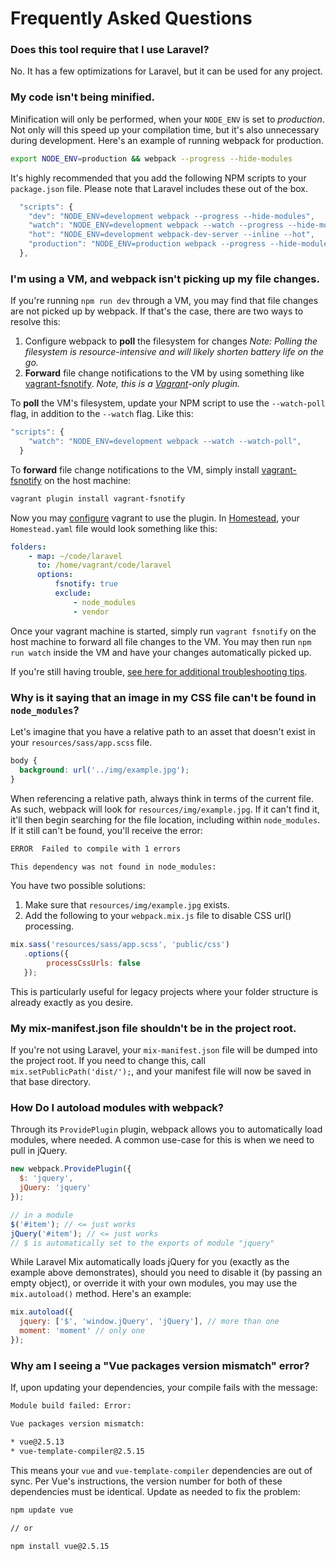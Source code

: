 # Frequently Asked Questions

### Does this tool require that I use Laravel?

No. It has a few optimizations for Laravel, but it can be used for any project.

### My code isn't being minified.

Minification will only be performed, when your `NODE_ENV` is set to _production_. Not only will this speed up your compilation time, but it's also unnecessary during development. Here's an example of running webpack for production.

```bash
export NODE_ENV=production && webpack --progress --hide-modules
```

It's highly recommended that you add the following NPM scripts to your `package.json` file. Please note that Laravel includes these out of the box.

```js
  "scripts": {
    "dev": "NODE_ENV=development webpack --progress --hide-modules",
    "watch": "NODE_ENV=development webpack --watch --progress --hide-modules",
    "hot": "NODE_ENV=development webpack-dev-server --inline --hot",
    "production": "NODE_ENV=production webpack --progress --hide-modules"
  },
```

### I'm using a VM, and webpack isn't picking up my file changes.

If you're running `npm run dev` through a VM, you may find that file changes are not picked up by webpack. If that's the case, there are two ways to resolve this:

1. Configure webpack to **poll** the filesystem for changes _Note: Polling the filesystem is resource-intensive and will likely shorten battery life on the go._
2. **Forward** file change notifications to the VM by using something like [vagrant-fsnotify](https://github.com/adrienkohlbecker/vagrant-fsnotify). _Note, this is a [Vagrant](https://www.vagrantup.com)-only plugin._

To **poll** the VM's filesystem, update your NPM script to use the `--watch-poll` flag, in addition to the `--watch` flag. Like this:

```js
"scripts": {
    "watch": "NODE_ENV=development webpack --watch --watch-poll",
  }
```

To **forward** file change notifications to the VM, simply install [vagrant-fsnotify](https://github.com/adrienkohlbecker/vagrant-fsnotify) on the host machine:

```bash
vagrant plugin install vagrant-fsnotify
```

Now you may [configure](https://github.com/adrienkohlbecker/vagrant-fsnotify#basic-setup) vagrant to use the plugin. In [Homestead](https://laravel.com/docs/5.4/homestead), your `Homestead.yaml` file would look something like this:

```yaml
folders:
    - map: ~/code/laravel
      to: /home/vagrant/code/laravel
      options:
          fsnotify: true
          exclude:
              - node_modules
              - vendor
```

Once your vagrant machine is started, simply run `vagrant fsnotify` on the host machine to forward all file changes to the VM. You may then run `npm run watch` inside the VM and have your changes automatically picked up.

If you're still having trouble, [see here for additional troubleshooting tips](https://webpack.github.io/docs/troubleshooting.html#webpack-doesn-t-recompile-on-change-while-watching).

### Why is it saying that an image in my CSS file can't be found in `node_modules`?

Let's imagine that you have a relative path to an asset that doesn't exist in your `resources/sass/app.scss` file.

```css
body {
  background: url('../img/example.jpg');
}
```

When referencing a relative path, always think in terms of the current file. As such, webpack will look for `resources/img/example.jpg`. If it can't find it, it'll then begin searching for the file location, including within `node_modules`. If it still can't be found, you'll receive the error:

```bash
ERROR  Failed to compile with 1 errors

This dependency was not found in node_modules:
```

You have two possible solutions:

1. Make sure that `resources/img/example.jpg` exists.
2. Add the following to your `webpack.mix.js` file to disable CSS url() processing.

```js
mix.sass('resources/sass/app.scss', 'public/css')
   .options({
        processCssUrls: false
   });
```

This is particularly useful for legacy projects where your folder structure is already exactly as you desire.

### My mix-manifest.json file shouldn't be in the project root.

If you're not using Laravel, your `mix-manifest.json` file will be dumped into the project root. If you need to change this, call `mix.setPublicPath('dist/');`, and your manifest file will now be saved in that base directory.

### How Do I autoload modules with webpack?

Through its `ProvidePlugin` plugin, webpack allows you to automatically load modules, where needed. A common use-case for this is when we need to pull in jQuery.

```js
new webpack.ProvidePlugin({
  $: 'jquery',
  jQuery: 'jquery'
});

// in a module
$('#item'); // <= just works
jQuery('#item'); // <= just works
// $ is automatically set to the exports of module "jquery"
```

While Laravel Mix automatically loads jQuery for you (exactly as the example above demonstrates), should you need to disable it (by passing an empty object), or override it with your own modules, you may use the `mix.autoload()` method. Here's an example:

```js
mix.autoload({
  jquery: ['$', 'window.jQuery', 'jQuery'], // more than one
  moment: 'moment' // only one
});
```

### Why am I seeing a "Vue packages version mismatch" error?

If, upon updating your dependencies, your compile fails with the message:

```bash
Module build failed: Error:

Vue packages version mismatch:

* vue@2.5.13
* vue-template-compiler@2.5.15
```

This means your `vue` and `vue-template-compiler` dependencies are out of sync. Per Vue's instructions, the version number for both of these dependencies must be identical. Update as needed to fix the problem:

```bash
npm update vue

// or

npm install vue@2.5.15
```
